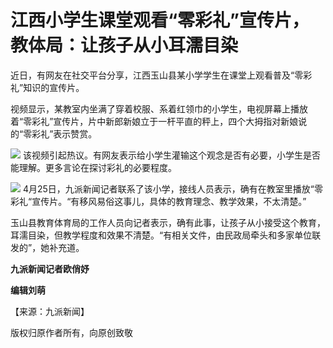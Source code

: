 # 江西小学生课堂观看“零彩礼”宣传片，教体局：让孩子从小耳濡目染

近日，有网友在社交平台分享，江西玉山县某小学学生在课堂上观看普及“零彩礼”知识的宣传片。

视频显示，某教室内坐满了穿着校服、系着红领巾的小学生，电视屏幕上播放着“零彩礼”宣传片，片中新郎新娘立于一杆平直的秤上，四个大拇指对新娘说的“零彩礼”表示赞赏。

![](https://inews.gtimg.com/om_bt/OOonkQO8rgR-n76mYhoki6yoDH_LzrWtQykTKyQGH59IoAA/1000)
该视频引起热议。有网友表示给小学生灌输这个观念是否有必要，小学生是否能理解。更多言论在探讨彩礼的必要程度。

![](https://inews.gtimg.com/om_bt/O1e-49i0avlOngIRAdGWQj9X9zx34BPyxqv5pYJg_uj2sAA/1000)
4月25日，九派新闻记者联系了该小学，接线人员表示，确有在教室里播放“零彩礼“宣传片。“有移风易俗这事儿，具体的教育理念、教学效果，不太清楚。”

玉山县教育体育局的工作人员向记者表示，确有此事，让孩子从小接受这个教育，耳濡目染，但教学程度和效果不清楚。“有相关文件，由民政局牵头和多家单位联发的”，她补充道。

**九派新闻记者欧俏妤**

**编辑刘萌**

【来源：九派新闻】

版权归原作者所有，向原创致敬

